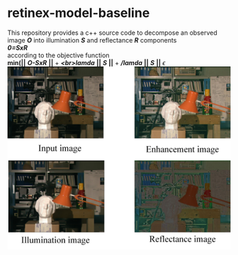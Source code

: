 # retinex-model-baseline
This repository provides a c++ source code to decompose an observed image ***O*** into illumination ***S*** and reflectance ***R*** components <br>
***0=SxR*** <br>
according to the objective function <br>
**min(||** ***O-SxR*** **||** + ***\<br>lamda*** **||** ***S*** **||** + ***/lamda*** **||** ***S*** **||**
$\epsilon$
<img src="example/example.jpg" width="600">


